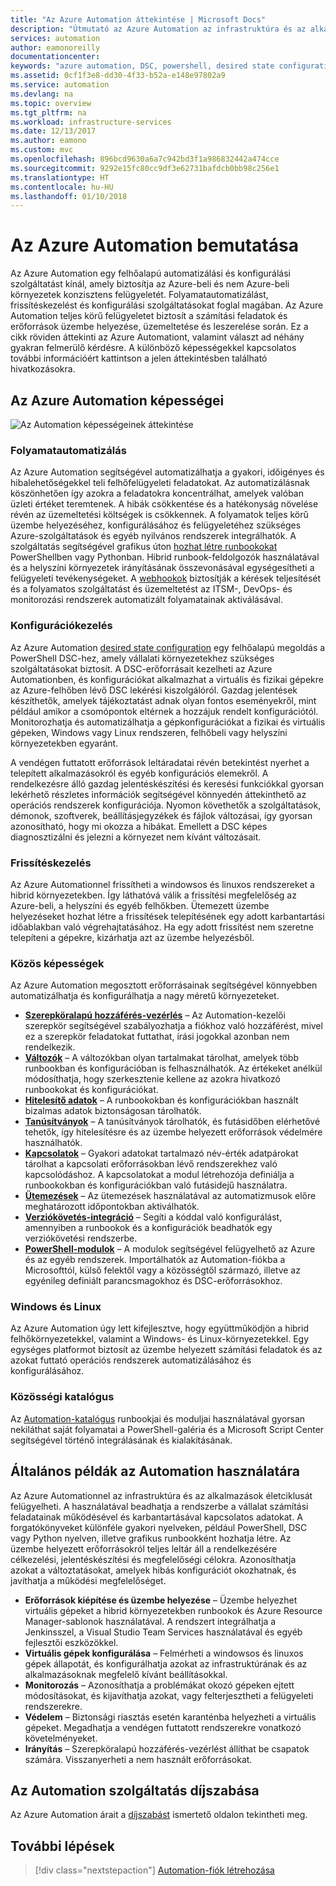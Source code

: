 ```yaml
---
title: "Az Azure Automation áttekintése | Microsoft Docs"
description: "Útmutató az Azure Automation az infrastruktúra és az alkalmazások életciklusának automatizálásához történő használatához."
services: automation
author: eamonoreilly
documentationcenter: 
keywords: "azure automation, DSC, powershell, desired state configuration, frissítéskezelés, változáskövetés, leltár, runbookok, python, grafikus"
ms.assetid: 0cf1f3e8-dd30-4f33-b52a-e148e97802a9
ms.service: automation
ms.devlang: na
ms.topic: overview
ms.tgt_pltfrm: na
ms.workload: infrastructure-services
ms.date: 12/13/2017
ms.author: eamono
ms.custom: mvc
ms.openlocfilehash: 896bcd9630a6a7c942bd3f1a986832442a474cce
ms.sourcegitcommit: 9292e15fc80cc9df3e62731bafdcb0bb98c256e1
ms.translationtype: HT
ms.contentlocale: hu-HU
ms.lasthandoff: 01/10/2018
---
```

# <a name="an-introduction-to-azure-automation"></a>Az Azure Automation bemutatása

Az Azure Automation egy felhőalapú automatizálási és konfigurálási szolgáltatást kínál, amely biztosítja az Azure-beli és nem Azure-beli környezetek konzisztens felügyeletét. Folyamatautomatizálást, frissítéskezelést és konfigurálási szolgáltatásokat foglal magában. Az Azure Automation teljes körű felügyeletet biztosít a számítási feladatok és erőforrások üzembe helyezése, üzemeltetése és leszerelése során.
Ez a cikk röviden áttekinti az Azure Automationt, valamint választ ad néhány gyakran felmerülő kérdésre. A különböző képességekkel kapcsolatos további információért kattintson a jelen áttekintésben található hivatkozásokra.

## <a name="azure-automation-capabilities"></a>Az Azure Automation képességei

![Az Automation képességeinek áttekintése](media/automation-overview/automation-overview.png)

### <a name="process-automation"></a>Folyamatautomatizálás

Az Azure Automation segítségével automatizálhatja a gyakori, időigényes és hibalehetőségekkel teli felhőfelügyeleti feladatokat. Az automatizálásnak köszönhetően így azokra a feladatokra koncentrálhat, amelyek valóban üzleti értéket teremtenek. A hibák csökkentése és a hatékonyság növelése révén az üzemeltetési költségek is csökkennek. A folyamatok teljes körű üzembe helyezéséhez, konfigurálásához és felügyeletéhez szükséges Azure-szolgáltatások és egyéb nyilvános rendszerek integrálhatók. A szolgáltatás segítségével grafikus úton [hozhat létre runbookokat](automation-runbook-types.md) PowerShellben vagy Pythonban. Hibrid runbook-feldolgozók használatával és a helyszíni környezetek irányításának összevonásával egységesítheti a felügyeleti tevékenységeket. A [webhookok](automation-webhooks.md) biztosítják a kérések teljesítését és a folyamatos szolgáltatást és üzemeltetést az ITSM-, DevOps- és monitorozási rendszerek automatizált folyamatainak aktiválásával.

### <a name="configuration-management"></a>Konfigurációkezelés

Az Azure Automation [desired state configuration](automation-dsc-overview.md) egy felhőalapú megoldás a PowerShell DSC-hez, amely vállalati környezetekhez szükséges szolgáltatásokat biztosít. A DSC-erőforrásait kezelheti az Azure Automationben, és konfigurációkat alkalmazhat a virtuális és fizikai gépekre az Azure-felhőben lévő DSC lekérési kiszolgálóról. Gazdag jelentések készíthetők, amelyek tájékoztatást adnak olyan fontos eseményekről, mint például amikor a csomópontok eltérnek a hozzájuk rendelt konfigurációtól. Monitorozhatja és automatizálhatja a gépkonfigurációkat a fizikai és virtuális gépeken, Windows vagy Linux rendszeren, felhőbeli vagy helyszíni környezetekben egyaránt.

A vendégen futtatott erőforrások leltáradatai révén betekintést nyerhet a telepített alkalmazásokról és egyéb konfigurációs elemekről. A rendelkezésre álló gazdag jelentéskészítési és keresési funkciókkal gyorsan lekérhető részletes információk segítségével könnyedén áttekinthető az operációs rendszerek konfigurációja. Nyomon követhetők a szolgáltatások, démonok, szoftverek, beállításjegyzékek és fájlok változásai, így gyorsan azonosítható, hogy mi okozza a hibákat. Emellett a DSC képes diagnosztizálni és jelezni a környezet nem kívánt változásait.

### <a name="update-management"></a>Frissítéskezelés

Az Azure Automationnel frissítheti a windowsos és linuxos rendszereket a hibrid környezetekben. Így láthatóvá válik a frissítési megfelelőség az Azure-beli, a helyszíni és egyéb felhőkben. Ütemezett üzembe helyezéseket hozhat létre a frissítések telepítésének egy adott karbantartási időablakban való végrehajtatásához. Ha egy adott frissítést nem szeretne telepíteni a gépekre, kizárhatja azt az üzembe helyezésből.

### <a name="shared-capabilities"></a>Közös képességek

Az Azure Automation megosztott erőforrásainak segítségével könnyebben automatizálhatja és konfigurálhatja a nagy méretű környezeteket.

* **[Szerepköralapú hozzáférés-vezérlés](automation-role-based-access-control.md)** – Az Automation-kezelői szerepkör segítségével szabályozhatja a fiókhoz való hozzáférést, mivel ez a szerepkör feladatokat futtathat, írási jogokkal azonban nem rendelkezik.
* **[Változók](automation-variables.md)** – A változókban olyan tartalmakat tárolhat, amelyek több runbookban és konfigurációban is felhasználhatók. Az értékeket anélkül módosíthatja, hogy szerkesztenie kellene az azokra hivatkozó runbookokat és konfigurációkat.
* **[Hitelesítő adatok](automation-credentials.md)** – A runbookokban és konfigurációkban használt bizalmas adatok biztonságosan tárolhatók.
* **[Tanúsítványok](automation-certificates.md)** – A tanúsítványok tárolhatók, és futásidőben elérhetővé tehetők, így hitelesítésre és az üzembe helyezett erőforrások védelmére használhatók.
* **[Kapcsolatok](automation-connections.md)** – Gyakori adatokat tartalmazó név-érték adatpárokat tárolhat a kapcsolati erőforrásokban lévő rendszerekhez való kapcsolódáshoz. A kapcsolatokat a modul létrehozója definiálja a runbookokban és konfigurációkban való futásidejű használatra.
* **[Ütemezések](automation-schedules.md)** – Az ütemezések használatával az automatizmusok előre meghatározott időpontokban aktiválhatók.
* **[Verziókövetés-integráció](automation-source-control-integration.md)** – Segíti a kóddal való konfigurálást, amennyiben a runbookok és a konfigurációk beadhatók egy verziókövetési rendszerbe.
* **[PowerShell-modulok](automation-integration-modules.md)** – A modulok segítségével felügyelhető az Azure és az egyéb rendszerek. Importálhatók az Automation-fiókba a Microsofttól, külső felektől vagy a közösségtől származó, illetve az egyénileg definiált parancsmagokhoz és DSC-erőforrásokhoz.

### <a name="windows-and-linux"></a>Windows és Linux

Az Azure Automation úgy lett kifejlesztve, hogy együttműködjön a hibrid felhőkörnyezetekkel, valamint a Windows- és Linux-környezetekkel. Egy egységes platformot biztosít az üzembe helyezett számítási feladatok és az azokat futtató operációs rendszerek automatizálásához és konfigurálásához.

### <a name="community-gallery"></a>Közösségi katalógus

Az [Automation-katalógus](automation-runbook-gallery.md) runbookjai és moduljai használatával gyorsan nekiláthat saját folyamatai a PowerShell-galéria és a Microsoft Script Center segítségével történő integrálásának és kialakításának.

## <a name="common-scenarios-for-automation"></a>Általános példák az Automation használatára

Az Azure Automationnel az infrastruktúra és az alkalmazások életciklusát felügyelheti. A használatával beadhatja a rendszerbe a vállalat számítási feladatainak működésével és karbantartásával kapcsolatos adatokat. A forgatókönyveket különféle gyakori nyelveken, például PowerShell, DSC vagy Python nyelven, illetve grafikus runbookként hozhatja létre. Az üzembe helyezett erőforrásokról teljes leltár áll a rendelkezésére célkezelési, jelentéskészítési és megfelelőségi célokra. Azonosíthatja azokat a változtatásokat, amelyek hibás konfigurációt okozhatnak, és javíthatja a működési megfelelőséget.

* **Erőforrások kiépítése és üzembe helyezése** – Üzembe helyezhet virtuális gépeket a hibrid környezetekben runbookok és Azure Resource Manager-sablonok használatával. A rendszert integrálhatja a Jenkinsszel, a Visual Studio Team Services használatával és egyéb fejlesztői eszközökkel.
* **Virtuális gépek konfigurálása** – Felmérheti a windowsos és linuxos gépek állapotát, és konfigurálhatja azokat az infrastruktúrának és az alkalmazásoknak megfelelő kívánt beállításokkal.
* **Monitorozás** – Azonosíthatja a problémákat okozó gépeken ejtett módosításokat, és kijavíthatja azokat, vagy felterjesztheti a felügyeleti rendszerekre.
* **Védelem** – Biztonsági riasztás esetén karanténba helyezheti a virtuális gépeket. Megadhatja a vendégen futtatott rendszerekre vonatkozó követelményeket.
* **Irányítás** – Szerepköralapú hozzáférés-vezérlést állíthat be csapatok számára. Visszanyerheti a nem használt erőforrásokat.

## <a name="pricing-for-automation"></a>Az Automation szolgáltatás díjszabása

Az Azure Automation árait a [díjszabást](https://azure.microsoft.com/pricing/details/automation/) ismertető oldalon tekintheti meg.

## <a name="next-steps"></a>További lépések

> [!div class="nextstepaction"]
> [Automation-fiók létrehozása](automation-quickstart-create-account.md)
